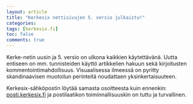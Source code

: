```yaml
---
layout: article
title: "Kerkesix nettisivujen 5. versio julkaistu!"
categories:
tags: [kerkesix.fi]
toc: false
comments: true
---
```


Kerke-netin uusin ja 5. versio on ulkona kaikkien käytettävänä. Uutta
entiseen on mm. tunnisteiden käyttö artikkelien hakuun sekä kirjoitusten
kommentointimahdollisuus. Visuaalisessa ilmeessä on pyritty
skandinaavisen muotoilun perinteitä noudattaen yksinkertaisuuteen.

Kerkesix-sähköpostin löytää samasta osoitteesta kuin ennenkin:
[posti.kerkesix.fi](http://posti.kerkesix.fi) ja postilaatikon
toiminnallisuuskin on tuttu ja turvallinen.
